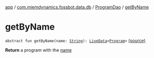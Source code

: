[app](../../index.md) / [com.miemdynamics.fossbot.data.db](../index.md) / [ProgramDao](index.md) / [getByName](./get-by-name.md)

# getByName

`abstract fun getByName(name: `[`String`](https://kotlinlang.org/api/latest/jvm/stdlib/kotlin/-string/index.html)`): `[`LiveData`](https://developer.android.com/reference/androidx/lifecycle/LiveData.html)`<`[`Program`](../../com.miemdynamics.fossbot.data.entity/-program/index.md)`>` [(source)](https://github.com/binyot/fossbot/tree/master/app/src/main/java/com/miemdynamics/fossbot/data/db/ProgramDao.kt#L39)

**Return**
a program with the [name](get-by-name.md#com.miemdynamics.fossbot.data.db.ProgramDao$getByName(kotlin.String)/name)

